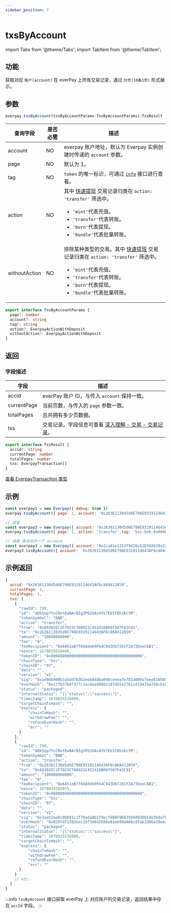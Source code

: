 ```yaml
---
sidebar_position: 7
---
```


# txsByAccount

import Tabs from '@theme/Tabs';
import TabItem from '@theme/TabItem';

## 功能
获取对应 `账户(account)` 在 everPay  上所有交易记录，通过 `分页(10条1页)`  形式展示。

## 参数
```ts
everpay.txsByAccount(txsByAccountParams:TxsByAccountParams):TxsResult
```

<Tabs>
<TabItem value="field" label="参数" default>

|查询字段|是否必需|描述|
|---|---|---|
|account|NO|everpay 账户地址，默认为 Everpay 实例创建时传递的 `account` 参数。|
|page|NO|默认为 1。|
|tag|NO| `token` 的唯一标识，可通过 [`info`](./info.md) 接口进行查看。|
|action|NO|其中 [快速提现](../../../basic/dive/withdraw.md#快速提现) 交易记录归类在 `action: 'transfer'` 筛选中。<ul><li>`'mint'`代表充值。</li><li>`'transfer'`代表转账。</li><li>`'burn'`代表提现。</li><li>`'bundle'`代表批量转账。</li></ul>|
|withoutAction|NO|排除某种类型的交易。其中 [快速提现](../../../basic/dive/withdraw.md#快速提现) 交易记录归类在 `action: 'transfer'` 筛选中。<ul><li>`'mint'`代表充值。</li><li>`'transfer'`代表转账。</li><li>`'burn'`代表提现。</li><li>`'bundle'`代表批量转账。</li></ul>|

</TabItem>
<TabItem value="type" label="类型">

```ts
export interface TxsByAccountParams {
  page?: number
  account?: string
  tag?: string
  action?: EverpayActionWithDeposit
  withoutAction?: EverpayActionWithDeposit
}
```

</TabItem>
</Tabs>

## 返回

<Tabs>
<TabItem value="field" label="返回字段" default>

### 字段描述
|字段|描述|
|---|---|
|accid|everPay 账户 ID，与传入 `account` 保持一致。|
|currentPage|当前页数，与传入的 `page` 参数一致。|
|totalPages|总共拥有多少页数据。|
|txs|交易记录。字段信息可查看 [深入理解 - 交易 - 交易记录](../../../basic/dive/transaction.md#交易记录)。|


</TabItem>
<TabItem value="type" label="返回类型">

```ts
export interface TxsResult {
  accid?: string
  currentPage: number
  totalPages: number
  txs: EverpayTransaction[]
}
```
[查看 EverpayTransaction 类型](../types.md#everpaytransaction)
</TabItem>
</Tabs>

## 示例

```js
const everpay1 = new Everpay({ debug: true })
everpay.txsByAccount({ page: 1, account: '0x26361130d5d6E798E9319114643AF8c868412859', action: 'transfer', tag: 'bsc-bnb-0x0000000000000000000000000000000000000000'}).then(console.log)

// 或者
const everpay2 = new Everpay({ account: '0x26361130d5d6E798E9319114643AF8c868412859', debug: true })
everpay.txsByAccount({ page: 1, action: 'transfer',tag: 'bsc-bnb-0x0000000000000000000000000000000000000000' }).then(console.log)

// 或者 查询另外一个 account
const everpay3 = new Everpay({ account: '0x2ca81e1253f9426c62Df68b39a22A377164eeC92', debug: true })
everpay3.txsByAccount({ account: '0x26361130d5d6E798E9319114643AF8c868412859', page: 1, action: 'transfer', tag: 'bsc-bnb-0x0000000000000000000000000000000000000000'}).then(console.log)
```

## 示例返回
```js
{
  accid: "0x26361130d5d6E798E9319114643AF8c868412859",
  currentPage: 1,
  totalPages: 1,
  txs: [
    {
      "rawId": 799,
      "id": "4DkSUp7YcCRotEwNArDIgIP62UAs4Yk7EU1FBhiKcYM",
      "tokenSymbol": "BNB",
      "action": "transfer",
      "from": "0xA9302EC2F7023C788921C452d18B09f507FA3C91",
      "to": "0x26361130d5d6E798E9319114643AF8c868412859",
      "amount": "10000000000",
      "fee": "0",
      "feeRecipient": "0x6451eB7f668de69Fb4C943Db72bCF2A73DeeC6B1",
      "nonce": 1670835018466,
      "tokenID": "0x0000000000000000000000000000000000000000",
      "chainType": "bsc",
      "chainID": "97",
      "data": "",
      "version": "v1",
      "sig": "0xa494b900b3a5dd783b2eeb84dba04bceeea7e782a009afeee816505966a8436220da1c5623a5324368b362baae0683f1352e8cb0a0d7f020befa471efd3bb49a01",
      "everHash": "0x17f037b0f377c1acdaa48802187d55e2761cd1947aa799cb1047b15c0143361f",
      "status": "packaged",
      "internalStatus": "{\"status\":\"success\"}",
      "timestamp": 1670835536000,
      "targetChainTxHash": "",
      "express": {
          "chainTxHash": "",
          "withdrawFee": "",
          "refundEverHash": "",
          "err": ""
      }
    },
    {
      "rawId": 798,
      "id": "4DkSUp7YcCRotEwNArDIgIP62UAs4Yk7EU1FBhiKcYM",
      "tokenSymbol": "BNB",
      "action": "transfer",
      "from": "0x26361130d5d6E798E9319114643AF8c868412859",
      "to": "0xA9302EC2F7023C788921C452d18B09f507FA3C91",
      "amount": "100000000000",
      "fee": "0",
      "feeRecipient": "0x6451eB7f668de69Fb4C943Db72bCF2A73DeeC6B1",
      "nonce": 1670834582075,
      "tokenID": "0x0000000000000000000000000000000000000000",
      "chainType": "bsc",
      "chainID": "97",
      "data": "",
      "version": "v1",
      "sig": "0x3ae52ae8c9b691c1f70ada8b1f9ecfd00f96635b9d03881de3bda707907a2eab364fa2898fa95c67cec84e67b58dfb7f90f16a367d9165db351523c0e8f167481b",
      "everHash": "0x028fdf1502eac1bf3e642b8de81eb94d466cdfab3d96a58ebaafa09b9005aa3d",
      "status": "packaged",
      "internalStatus": "{\"status\":\"success\"}",
      "timestamp": 1670835536000,
      "targetChainTxHash": "",
      "express": {
          "chainTxHash": "",
          "withdrawFee": "",
          "refundEverHash": "",
          "err": ""
      }
    }
    // etc.
  ]
}

```

:::info
`txsByAccount` 接口获取 everPay 上 对应账户的交易记录，返回结果中存在 `accId` 字段。
:::